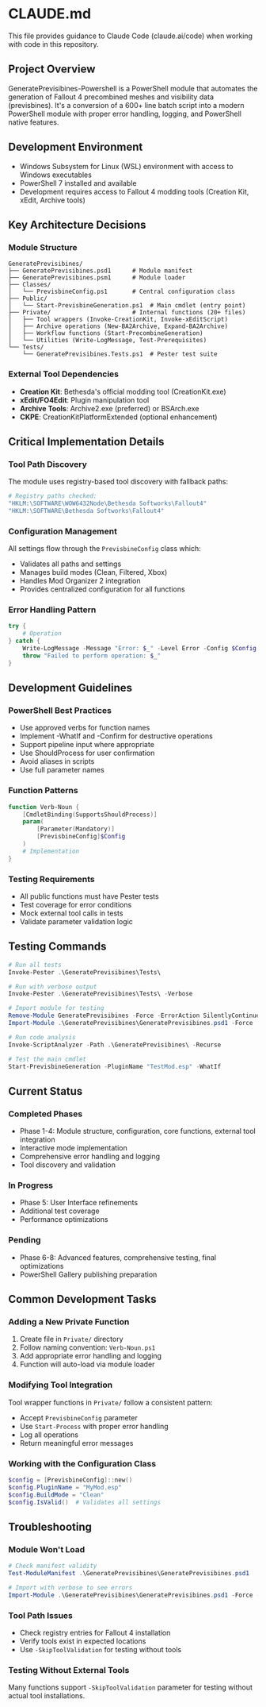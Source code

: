 # CLAUDE.md

This file provides guidance to Claude Code (claude.ai/code) when working with code in this repository.

## Project Overview

GeneratePrevisibines-Powershell is a PowerShell module that automates the generation of Fallout 4 precombined meshes and visibility data (previsbines). It's a conversion of a 600+ line batch script into a modern PowerShell module with proper error handling, logging, and PowerShell native features.

## Development Environment

- Windows Subsystem for Linux (WSL) environment with access to Windows executables
- PowerShell 7 installed and available
- Development requires access to Fallout 4 modding tools (Creation Kit, xEdit, Archive tools)

## Key Architecture Decisions

### Module Structure
```
GeneratePrevisibines/
├── GeneratePrevisibines.psd1      # Module manifest
├── GeneratePrevisibines.psm1      # Module loader
├── Classes/
│   └── PrevisbineConfig.ps1       # Central configuration class
├── Public/
│   └── Start-PrevisbineGeneration.ps1  # Main cmdlet (entry point)
├── Private/                       # Internal functions (20+ files)
│   ├── Tool wrappers (Invoke-CreationKit, Invoke-xEditScript)
│   ├── Archive operations (New-BA2Archive, Expand-BA2Archive)
│   ├── Workflow functions (Start-PrecombineGeneration)
│   └── Utilities (Write-LogMessage, Test-Prerequisites)
└── Tests/
    └── GeneratePrevisibines.Tests.ps1  # Pester test suite
```

### External Tool Dependencies
- **Creation Kit**: Bethesda's official modding tool (CreationKit.exe)
- **xEdit/FO4Edit**: Plugin manipulation tool
- **Archive Tools**: Archive2.exe (preferred) or BSArch.exe
- **CKPE**: CreationKitPlatformExtended (optional enhancement)

## Critical Implementation Details

### Tool Path Discovery
The module uses registry-based tool discovery with fallback paths:
```powershell
# Registry paths checked:
"HKLM:\SOFTWARE\WOW6432Node\Bethesda Softworks\Fallout4"
"HKLM:\SOFTWARE\Bethesda Softworks\Fallout4"
```

### Configuration Management
All settings flow through the `PrevisbineConfig` class which:
- Validates all paths and settings
- Manages build modes (Clean, Filtered, Xbox)
- Handles Mod Organizer 2 integration
- Provides centralized configuration for all functions

### Error Handling Pattern
```powershell
try {
    # Operation
} catch {
    Write-LogMessage -Message "Error: $_" -Level Error -Config $Config
    throw "Failed to perform operation: $_"
}
```

## Development Guidelines

### PowerShell Best Practices
- Use approved verbs for function names
- Implement -WhatIf and -Confirm for destructive operations
- Support pipeline input where appropriate
- Use ShouldProcess for user confirmation
- Avoid aliases in scripts
- Use full parameter names

### Function Patterns
```powershell
function Verb-Noun {
    [CmdletBinding(SupportsShouldProcess)]
    param(
        [Parameter(Mandatory)]
        [PrevisbineConfig]$Config
    )
    # Implementation
}
```

### Testing Requirements
- All public functions must have Pester tests
- Test coverage for error conditions
- Mock external tool calls in tests
- Validate parameter validation logic

## Testing Commands

```powershell
# Run all tests
Invoke-Pester .\GeneratePrevisibines\Tests\

# Run with verbose output
Invoke-Pester .\GeneratePrevisibines\Tests\ -Verbose

# Import module for testing
Remove-Module GeneratePrevisibines -Force -ErrorAction SilentlyContinue
Import-Module .\GeneratePrevisibines\GeneratePrevisibines.psd1 -Force

# Run code analysis
Invoke-ScriptAnalyzer -Path .\GeneratePrevisibines\ -Recurse

# Test the main cmdlet
Start-PrevisbineGeneration -PluginName "TestMod.esp" -WhatIf
```

## Current Status

### Completed Phases
- Phase 1-4: Module structure, configuration, core functions, external tool integration
- Interactive mode implementation
- Comprehensive error handling and logging
- Tool discovery and validation

### In Progress
- Phase 5: User Interface refinements
- Additional test coverage
- Performance optimizations

### Pending
- Phase 6-8: Advanced features, comprehensive testing, final optimizations
- PowerShell Gallery publishing preparation

## Common Development Tasks

### Adding a New Private Function
1. Create file in `Private/` directory
2. Follow naming convention: `Verb-Noun.ps1`
3. Add appropriate error handling and logging
4. Function will auto-load via module loader

### Modifying Tool Integration
Tool wrapper functions in `Private/` follow a consistent pattern:
- Accept `PrevisbineConfig` parameter
- Use `Start-Process` with proper error handling
- Log all operations
- Return meaningful error messages

### Working with the Configuration Class
```powershell
$config = [PrevisbineConfig]::new()
$config.PluginName = "MyMod.esp"
$config.BuildMode = "Clean"
$config.IsValid()  # Validates all settings
```

## Troubleshooting

### Module Won't Load
```powershell
# Check manifest validity
Test-ModuleManifest .\GeneratePrevisibines\GeneratePrevisibines.psd1

# Import with verbose to see errors
Import-Module .\GeneratePrevisibines\GeneratePrevisibines.psd1 -Force -Verbose
```

### Tool Path Issues
- Check registry entries for Fallout 4 installation
- Verify tools exist in expected locations
- Use `-SkipToolValidation` for testing without tools

### Testing Without External Tools
Many functions support `-SkipToolValidation` parameter for testing without actual tool installations.